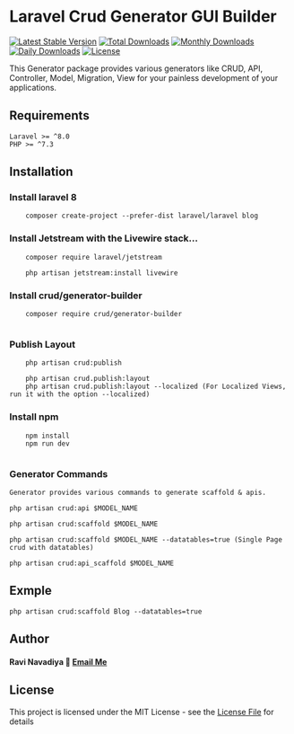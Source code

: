 Laravel Crud Generator GUI Builder
=====================================

[![Latest Stable Version](https://poser.pugx.org/crud/generator-builder/v)](//packagist.org/packages/crud/generator-builder)
[![Total Downloads](https://poser.pugx.org/crud/generator-builder/downloads)](//packagist.org/packages/crud/generator-builder)
[![Monthly Downloads](https://poser.pugx.org/crud/generator-builder/d/monthly)](//packagist.org/packages/crud/generator-builder)
[![Daily Downloads](https://poser.pugx.org/crud/generator-builder/d/daily)](//packagist.org/packages/crud/generator-builder)
[![License](https://poser.pugx.org/crud/generator-builder/license)](//packagist.org/packages/crud/generator-builder)


This Generator package provides various generators like CRUD, API, Controller, Model, Migration, View for your painless development of your applications.

## Requirements
    Laravel >= ^8.0
    PHP >= ^7.3

## Installation

### Install laravel 8

```
    composer create-project --prefer-dist laravel/laravel blog
```
### Install Jetstream with the Livewire stack...
```
    composer require laravel/jetstream

    php artisan jetstream:install livewire
```
### Install crud/generator-builder
```
    composer require crud/generator-builder
 
```
### Publish Layout
```
    php artisan crud:publish
  
    php artisan crud.publish:layout 
    php artisan crud.publish:layout --localized (For Localized Views, run it with the option --localized)
```
### Install npm
```
    npm install
    npm run dev
  
```

### Generator Commands

    Generator provides various commands to generate scaffold & apis.
  
    php artisan crud:api $MODEL_NAME  
    
    php artisan crud:scaffold $MODEL_NAME
    
    php artisan crud:scaffold $MODEL_NAME --datatables=true (Single Page crud with datatables)
    
    php artisan crud:api_scaffold $MODEL_NAME
 
## Exmple

``` php artisan crud:scaffold Blog --datatables=true ```


## Author


#### Ravi Navadiya :email: [Email Me](mailto:ravinavadiya786@gmail.com)

## License

This project is licensed under the MIT License - see the [License File](LICENSE) for details
